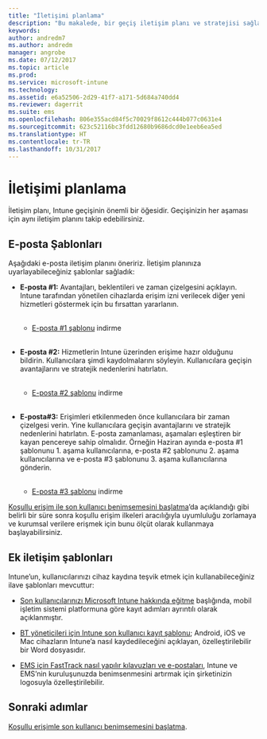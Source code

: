 ```yaml
---
title: "İletişimi planlama"
description: "Bu makalede, bir geçiş iletişim planı ve stratejisi sağlanmaktadır."
keywords: 
author: andredm7
ms.author: andredm
manager: angrobe
ms.date: 07/12/2017
ms.topic: article
ms.prod: 
ms.service: microsoft-intune
ms.technology: 
ms.assetid: e6a52506-2d29-41f7-a171-5d684a740dd4
ms.reviewer: dagerrit
ms.suite: ems
ms.openlocfilehash: 806e355acd84f5c70029f8612c444b077c0631e4
ms.sourcegitcommit: 623c52116bc3fdd12680b9686dcd0e1eeb6ea5ed
ms.translationtype: HT
ms.contentlocale: tr-TR
ms.lasthandoff: 10/31/2017
---
```

# <a name="plan-communications"></a>İletişimi planlama

İletişim planı, Intune geçişinin önemli bir öğesidir. Geçişinizin her aşaması için aynı iletişim planını takip edebilirsiniz.

## <a name="email-templates"></a>E-posta Şablonları

Aşağıdaki e-posta iletişim planını öneririz. İletişim planınıza uyarlayabileceğiniz şablonlar sağladık:

-   **E-posta \#1:** Avantajları, beklentileri ve zaman çizelgesini açıklayın. Intune tarafından yönetilen cihazlarda erişim izni verilecek diğer yeni hizmetleri göstermek için bu fırsattan yararlanın.<br/><br/>


    -   [E-posta \#1 şablonu](https://gallery.technet.microsoft.com/Intune-migration-guide-end-e3209b35)
 indirme<br></br>

-   **E-posta \#2:** Hizmetlerin Intune üzerinden erişime hazır olduğunu bildirin. Kullanıcılara şimdi kaydolmalarını söyleyin. Kullanıcılara geçişin avantajlarını ve stratejik nedenlerini hatırlatın.<br/><br/>


    -   [E-posta \#2 şablonu](https://gallery.technet.microsoft.com/Intune-migration-guide-end-a9d25eb5)
 indirme<br></br>

-   **E-posta\#3:** Erişimleri etkilenmeden önce kullanıcılara bir zaman çizelgesi verin. Yine kullanıcılara geçişin avantajlarını ve stratejik nedenlerini hatırlatın. E-posta zamanlaması, aşamaları eşleştiren bir kayan pencereye sahip olmalıdır. Örneğin Haziran ayında e-posta \#1 şablonunu 1. aşama kullanıcılarına, e-posta \#2 şablonunu 2. aşama kullanıcılarına ve e-posta \#3 şablonunu 3. aşama kullanıcılarına gönderin.<br/><br/>

    -   [E-posta \#3 şablonu](https://gallery.technet.microsoft.com/Intune-migration-guide-end-831521b5) indirme

[Koşullu erişim ile son kullanıcı benimsemesini başlatma](migration-guide-drive-adoption.md)’da açıklandığı gibi belirli bir süre sonra koşullu erişim ilkeleri aracılığıyla uyumluluğu zorlamaya ve kurumsal verilere erişmek için bunu ölçüt olarak kullanmaya başlayabilirsiniz.

## <a name="additional-communication-templates"></a>Ek iletişim şablonları

Intune’un, kullanıcılarınızı cihaz kaydına teşvik etmek için kullanabileceğiniz ilave şablonları mevcuttur:

-   [Son kullanıcılarınızı Microsoft Intune hakkında eğitme](end-user-educate.md) başlığında, mobil işletim sistemi platformuna göre kayıt adımları ayrıntılı olarak açıklanmıştır.

-   [BT yöneticileri için Intune son kullanıcı kayıt şablonu](https://gallery.technet.microsoft.com/End-user-Intune-enrollment-55dfd64a); Android, iOS ve Mac cihazların Intune’a nasıl kaydedileceğini açıklayan, özelleştirilebilir bir Word dosyasıdır.

-   [EMS için FastTrack nasıl yapılır kılavuzları ve e-postaları](https://gallery.technet.microsoft.com/FastTrack-for-EMS-How-To-f170da4c), Intune ve EMS’nin kuruluşunuzda benimsenmesini artırmak için şirketinizin logosuyla özelleştirilebilir.

## <a name="next-steps"></a>Sonraki adımlar

[Koşullu erişimle son kullanıcı benimsemesini başlatma](migration-guide-drive-adoption.md).
